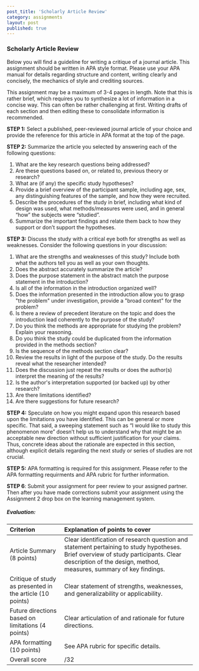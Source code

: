 ```yaml
---
post_title: 'Scholarly Article Review'
category: assignments
layout: post
published: true
---
```


### Scholarly Article Review

Below you will find a guideline for writing a critique of a journal article. This assignment should be written in APA style format.  Please use your APA manual for details regarding structure and content, writing clearly and concisely, the mechanics of style and crediting sources.

This assignment may be a maximum of 3-4 pages in length. Note that this is rather brief, which requires you to synthesize a lot of information in a concise way. This can often be rather challenging at first. Writing drafts of each section and then editing these to consolidate information is recommended.

**STEP 1:** Select a published, peer-reviewed journal article of your choice and provide the reference for this article in APA format at the top of the page.

**STEP 2:** Summarize the article you selected by answering each of the following questions:

1. What are the key research questions being addressed?
2. Are these questions based on, or related to, previous theory or research?
3. What are \(if any\) the specific study hypotheses?
4. Provide a brief overview of the participant sample, including age, sex, any distinguishing features of the sample, and how they were recruited.
5. Describe the procedures of the study in brief, including what kind of design was used, what methods/measures were used, and in general “how” the subjects were “studied”.
6. Summarize the important findings and relate them back to how they support or don’t support the hypotheses.

**STEP 3:** Discuss the study with a critical eye both for strengths as well as weaknesses. Consider the following questions in your discussion:

1. What are the strengths and weaknesses of this study? Include both what the authors tell you as well as your own thoughts.
2. Does the abstract accurately summarize the article?
3. Does the purpose statement in the abstract match the purpose statement in the introduction?
4. Is all of the information in the introduction organized well?
5. Does the information presented in the introduction allow you to grasp "the problem" under investigation, provide a "broad context" for the problem? 
6. Is there a review of precedent literature on the topic and does the introduction lead coherently to the purpose of the study?
7. Do you think the methods are appropriate for studying the problem?  Explain your reasoning.
8. Do you think the study could be duplicated from the information provided in the methods section?
9. Is the sequence of the methods section clear?
10. Review the results in light of the purpose of the study.  Do the results reveal what the researcher intended?
11. Does the discussion just repeat the results or does the author\(s\) interpret the meaning of the results?
12. Is the author's interpretation supported \(or backed up\) by other research?
13. Are there limitations identified?
14. Are there suggestions for future research? 

**STEP 4:** Speculate on how you might expand upon this research based upon the limitations you have identified. This can be general or more specific. That said, a sweeping statement such as “I would like to study this phenomenon more” doesn’t help us to understand why that might be an acceptable new direction without sufficient justification for your claims. Thus, concrete ideas about the rationale are expected in this section, although explicit details regarding the next study or series of studies are not crucial.

**STEP 5:** APA formatting is required for this assignment.  Please refer to the APA formatting requirments and APA rubric for further information.

**STEP 6**: Submit your assignment for peer review to your assigned partner.  Then after you have made corrections submit your assignment using the Assignment 2 drop box on the learning management system.

##### Evaluation:

| Criterion | Explanation of points to cover |
| :--- | :--- |
| Article Summary \(8 points\) | Clear identification of research question and statement pertaining to study hypotheses.  Brief overview of study participants.  Clear description of the design, method, measures, summary of key findings. |
| Critique of study as presented in the article \(10 points\) | Clear statement of strengths, weaknesses, and generalizability or applicability. |
| Future directions based on limitations \(4 points\) | Clear articulation of and rationale for future directions. |
| APA formatting \(10 points\) | See APA rubric for specific details. |
| Overall score | /32 |



